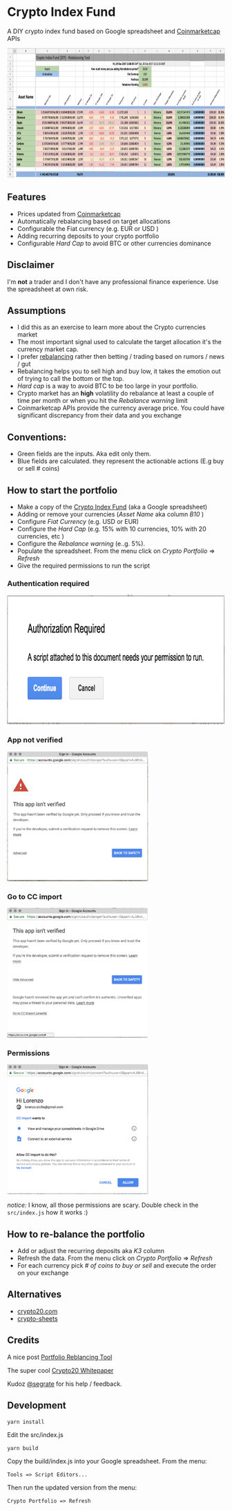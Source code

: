 # Crypto Index Fund

A DIY crypto index fund based on Google spreadsheet and [Coinmarketcap](https://coinmarketcap.com/api/) APIs

<img src="screenshots/spash.png" height="300">

## Features

* Prices updated from [Coinmarketcap](https://coinmarketcap.com)
* Automatically rebalancing based on target allocations
* Configurable the Fiat currency (e.g. EUR or USD )
* Adding recurring deposits to your crypto portfolio
* Configurable _Hard Cap_ to avoid BTC or other currencies dominance

## Disclaimer

I'm **not** a trader and I don't have any professional finance experience.
Use the spreadsheet at own risk.

## Assumptions

* I did this as an exercise to learn more about the Crypto currencies market
* The most important signal used to calculate the target allocation it's the currency market cap.
* I prefer [rebalancing](https://en.wikipedia.org/wiki/Rebalancing_investments) rather then betting / trading based on rumors / news / gut
* Rebalancing helps you to sell high and buy low, it takes the emotion out of trying to call the bottom or the top.
* _Hard cap_ is a way to avoid BTC to be too large in your portfolio.
* Crypto market has an **high** volatility do rebalance at least a couple of time per month or when you hit the _Rebalance warning_ limit
* Coinmarketcap APIs provide the currency average price. You could have significant discrepancy from their data and you exchange

## Conventions:

* Green fields are the inputs. Aka edit only them.
* Blue fields are calculated. they represent the actionable actions (E.g buy or sell # coins)

## How to start the portfolio

* Make a copy of the [Crypto Index Fund](https://goo.gl/v7ViJC) (aka a Google spreadsheet)
* Adding or remove your currencies (_Asset Name_ aka column _B10_ )
* Configure _Fiat Currency_ (e.g. USD or EUR)
* Configure the _Hard Cap_ (e.g. 15% with 10 currencies, 10% with 20 currencies, etc )
* Configure the _Rebalance warning_ (e..g. 5%).
* Populate the spreadsheet. From the menu click on _Crypto Portfolio_ => _Refresh_
* Give the required permissions to run the script

### Authentication required

<img src="screenshots/1_auth_required.png" height="300">

### App not verified

<img src="screenshots/2_app_not_verified.png" height="300">

### Go to CC import

<img src="screenshots/3_go_to_CC_import.png" height="300">

### Permissions

<img src="screenshots/4_permissions.png" height="300">

_notice:_ I know, all those permissions are scary. Double check in the `src/index.js` how it works :)

## How to re-balance the portfolio

* Add or adjust the recurring deposits aka _K3_ column
* Refresh the data. From the menu click on _Crypto Portfolio_ => _Refresh_
* For each currency pick _# of coins to buy or sell_ and execute the order on your exchange

## Alternatives

* [crypto20.com](https://crypto20.com/)
* [crypto-sheets](https://github.com/saitei/crypto-sheets)

## Credits

A nice post [Portfolio Reblancing Tool](https://steemit.com/cryptocurrency/@thorthur22/portfolio-reblancing-tool-using-google-sheets-quadruple-your-earnings)

The super cool [Crypto20 Whitepaper](https://static.crypto20.com/pdf/c20-whitepaper.pdf?_ga=2.92950557.1013622623.1514504485-1579083509.1512601968)

Kudoz [@segrate](https://twitter.com/segrate) for his help / feedback.

## Development

    yarn install

Edit the src/index.js

    yarn build

Copy the build/index.js into your Google spreadsheet. From the menu:

    Tools => Script Editors...

Then run the updated version from the menu:

    Crypto Portfolio => Refresh
